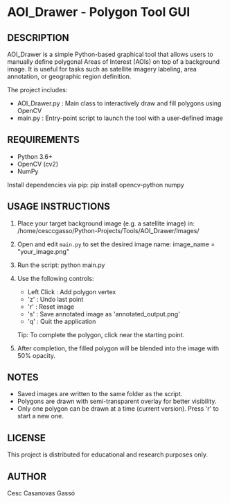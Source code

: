  AOI_Drawer - Polygon Tool GUI
==============================

DESCRIPTION
-----------
AOI_Drawer is a simple Python-based graphical tool that allows users to manually define polygonal Areas of Interest (AOIs) on top of a background image. It is useful for tasks such as satellite imagery labeling, area annotation, or geographic region definition.

The project includes:
- AOI_Drawer.py  : Main class to interactively draw and fill polygons using OpenCV
- main.py        : Entry-point script to launch the tool with a user-defined image


REQUIREMENTS
------------
- Python 3.6+
- OpenCV (cv2)
- NumPy

Install dependencies via pip:
    pip install opencv-python numpy


USAGE INSTRUCTIONS
------------------
1. Place your target background image (e.g. a satellite image) in:
   /home/cesccgasso/Python-Projects/Tools/AOI_Drawer/Images/

2. Open and edit `main.py` to set the desired image name:
       image_name = "your_image.png"

3. Run the script:
       python main.py

4. Use the following controls:

   - Left Click     : Add polygon vertex
   - 'z'            : Undo last point
   - 'r'            : Reset image
   - 's'            : Save annotated image as 'annotated_output.png'
   - 'q'            : Quit the application

   Tip: To complete the polygon, click near the starting point.

5. After completion, the filled polygon will be blended into the image with 50% opacity.

NOTES
-----
- Saved images are written to the same folder as the script.
- Polygons are drawn with semi-transparent overlay for better visibility.
- Only one polygon can be drawn at a time (current version). Press 'r' to start a new one.

LICENSE
-------
This project is distributed for educational and research purposes only.

AUTHOR
------
Cesc Casanovas Gassó
